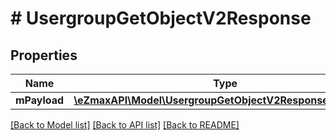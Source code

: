 # # UsergroupGetObjectV2Response

## Properties

Name | Type | Description | Notes
------------ | ------------- | ------------- | -------------
**mPayload** | [**\eZmaxAPI\Model\UsergroupGetObjectV2ResponseMPayload**](UsergroupGetObjectV2ResponseMPayload.md) |  |

[[Back to Model list]](../../README.md#models) [[Back to API list]](../../README.md#endpoints) [[Back to README]](../../README.md)
